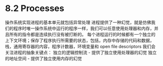 # 8.2 Processes
操作系统实现进程的基本单元就包括异常处理
进程提供了一种幻觉，就是仿佛我们的程序时唯一操作系统中运行的程序一样，我们可以任意使用处理器和内存，并且所有的指令都是连续执行没有被打断的。
每个进程运行的时候都有一个独立的上下文环境；保存了程序执行所需要的状态，包括，内存中存储的代码和数据，栈，通用寄存器的内容，程序计数器，环境变量和 open file descriptors
我们会关注进程的抽象关键点：
独立的逻辑控制流 - 提供了独立使用处理器的幻觉
独立的地址空间 - 提供了独立使用内存的幻觉